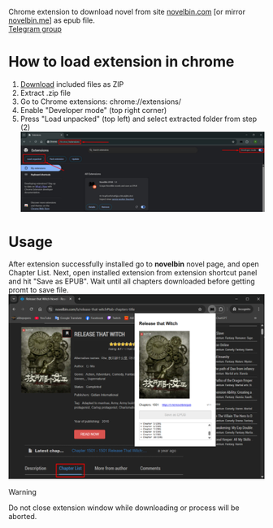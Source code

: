 Chrome extension to download novel from site [novelbin.com](https://novelbin.com) [or mirror [novelbin.me](https://novelbin.me)] as epub file.\
[Telegram group](https://t.me/novelbinepub)

# How to load extension in chrome
1) [Download](https://github.com/yubedev/NovelBinEPUB/archive/refs/heads/main.zip) included files as ZIP
2) Extract .zip file
3) Go to Chrome extensions: chrome://extensions/
4) Enable "Developer mode" (top right corner)
5) Press "Load unpacked" (top left) and select extracted folder from step (2)
![Load extension](img/load_extension.jpg)

# Usage
After extension successfully installed go to **novelbin** novel page, and open Chapter List. 
Next, open installed extension from extension shortcut panel and hit "Save as EPUB". 
Wait until all chapters downloaded before getting promt to save file.
![Example](img/example.png)

> [!WARNING]
> Do not close extension window while downloading or process will be aborted.
